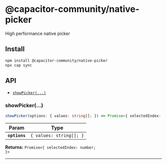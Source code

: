 # @capacitor-community/native-picker

High performance native picker

## Install

```bash
npm install @capacitor-community/native-picker
npx cap sync
```

## API

<docgen-index>

* [`showPicker(...)`](#showpicker)

</docgen-index>

<docgen-api>
<!--Update the source file JSDoc comments and rerun docgen to update the docs below-->

### showPicker(...)

```typescript
showPicker(options: { values: string[]; }) => Promise<{ selectedIndex: number; }>
```

| Param         | Type                               |
| ------------- | ---------------------------------- |
| **`options`** | <code>{ values: string[]; }</code> |

**Returns:** <code>Promise&lt;{ selectedIndex: number; }&gt;</code>

--------------------

</docgen-api>
